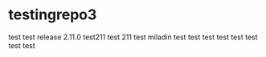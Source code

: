# testingrepo3
test
test release 2.11.0
test211
test 211
test miladin
test
test
test
test
test
test
test
test